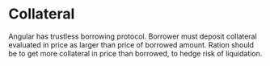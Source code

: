 # Collateral

Angular has trustless borrowing protocol. Borrower must deposit collateral evaluated in price as larger than price of borrowed amount. Ration should be to get more collateral in price than borrowed, to hedge risk of liquidation.
